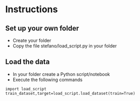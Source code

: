 # Instructions

## Set up your own folder
- Create your folder
- Copy the file stefano/load_script.py in your folder

## Load the data
- In your folder create a Python script/notebook
- Execute the following commands

``` 
import load_script
train_dataset,target=load_script.load_dataset(train=True)
```



